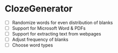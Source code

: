 # ClozeGenerator

- [ ] Randomize words for even distribution of blanks
- [ ] Support for Microsoft Word & PDFs
- [ ] Support for extracting text from webpages
- [ ] Adjust frequency of blanks
- [ ] Choose word types